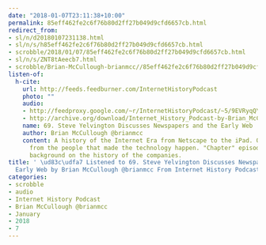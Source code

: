 ```yaml
---
date: "2018-01-07T23:11:38+10:00"
permalink: 85eff462fe2c6f76b80d2ff27b049d9cfd6657cb.html
redirect_from:
- sl/n/d20180107231138.html
- sl/n/s/h85eff462fe2c6f76b80d2ff27b049d9cfd6657cb.html
- scrobble/2018/01/07/85eff462fe2c6f76b80d2ff27b049d9cfd6657cb.html
- sl/n/s/ZNT8tAeecb7.html
- scrobble/Brian-McCullough-brianmcc//85eff462fe2c6f76b80d2ff27b049d9cfd6657cb.html
listen-of:
  h-cite:
    url: http://feeds.feedburner.com/InternetHistoryPodcast
    photo: ""
    audio:
    - http://feedproxy.google.com/~r/InternetHistoryPodcast/~5/9EVRyqQY6AY/69._Steve_Yelvington_Discusses_Newspapers_and_the_Early_Web.mp3
    - http://archive.org/download/Internet_History_Podcast-by-Brian_McCullough/69_Steve_Yelvington_Discusses_Newspapers_and_the_Early_Web.mp3
    name: 69. Steve Yelvington Discusses Newspapers and the Early Web
    author: Brian McCullough @brianmcc
    content: A history of the Internet Era from Netscape to the iPad. Oral histories
      from the people that made the technology happen. "Chapter" episodes providing
      background on the history of the companies.
title: ' \ud83c\udfa7 Listened to 69. Steve Yelvington Discusses Newspapers and the
  Early Web by Brian McCullough @brianmcc From Internet History Podcast'
categories:
- scrobble
- audio
- Internet History Podcast
- Brian McCullough @brianmcc
- January
- 2018
- 7
---
```

